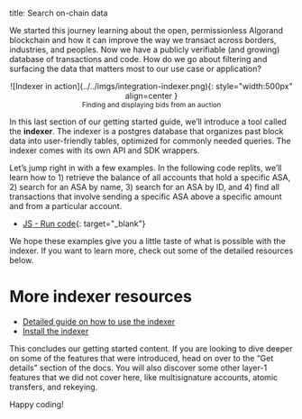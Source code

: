 title: Search on-chain data

We started this journey learning about the open, permissionless Algorand blockchain and how it can improve the way we transact across borders, industries, and peoples. Now we have a publicly verifiable (and growing) database of transactions and code. How do we go about filtering and surfacing the data that matters most to our use case or application?

<center>
![Indexer in action](../../imgs/integration-indexer.png){: style="width:500px" align=center }
<figcaption style="font-size:12px">Finding and displaying bids from an auction</figcaption>
</center>


In this last section of our getting started guide, we’ll introduce a tool called the **indexer**. The indexer is a postgres database that organizes past block data into user-friendly tables, optimized for commonly needed queries. The indexer comes with its own API and SDK wrappers.

Let’s jump right in with a few examples. In the following code replits, we’ll learn how to 1) retrieve the balance of all accounts that hold a specific ASA, 2) search for an ASA by name, 3) search for an ASA by ID, and 4) find all transactions that involve sending a specific ASA above a specific amount and from a particular account.

* [JS - Run code](https://replit.com/@Algorand/ASAIndexerJS#index.js){: target="_blank"}

We hope these examples give you a little taste of what is possible with the indexer. If you want to learn more, check out some of the detailed resources below.


# More indexer resources

* [Detailed guide on how to use the indexer](../../get-details/indexer/)
* [Install the indexer](../../run-a-node/setup/indexer/)

This concludes our getting started content. If you are looking to dive deeper on some of the features that were introduced, head on over to the “Get details” section of the docs. You will also discover some other layer-1 features that we did not cover here, like multisignature accounts, atomic transfers, and rekeying.

Happy coding!
